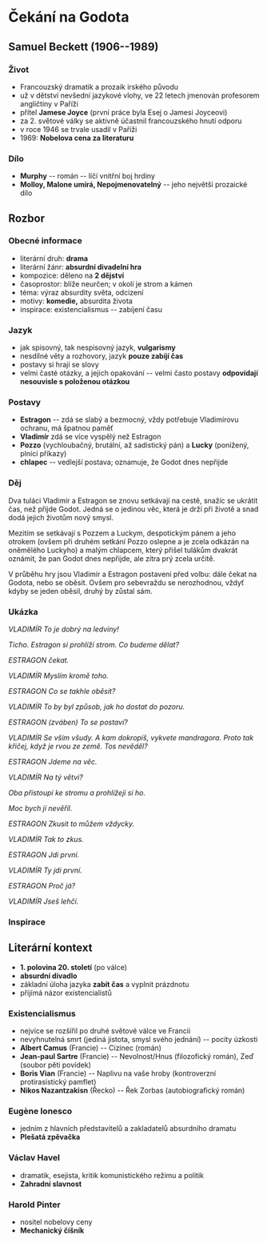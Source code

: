 # Čekání na Godota

## Samuel Beckett (1906--1989)

### Život
- Francouzský dramatik a prozaik irského původu
- už v dětství nevšední jazykové vlohy, ve 22 letech jmenován profesorem angličtiny v Paříži
- přítel **Jamese Joyce** (první práce byla Esej o Jamesi Joyceovi)
- za 2. světové války se aktivně účastnil francouzského hnutí odporu
- v roce 1946 se trvale usadil v Paříži
- 1969: **Nobelova cena za literaturu**

### Dílo
- **Murphy** -- román -- líčí vnitřní boj hrdiny
- **Molloy, Malone umírá, Nepojmenovatelný** -- jeho největší prozaické dílo

## Rozbor

### Obecné informace
- literární druh: **drama**
- literární žánr: **absurdní divadelní hra**  
- kompozice: děleno na **2 dějství**
- časoprostor: blíže neurčen; v okolí je strom a kámen
- téma: výraz absurdity světa, odcizení
- motivy: **komedie,** absurdita života
- inspirace: existencialismus -- zabíjení času

### Jazyk
- jak spisovný, tak nespisovný jazyk, **vulgarismy**
- nesdílné věty a rozhovory, jazyk **pouze zabíjí čas**
- postavy si hrají se slovy
- velmi časté otázky, a jejich opakování -- velmi často postavy **odpovídají nesouvisle s položenou otázkou**

### Postavy
- **Estragon** -- zdá se slabý a bezmocný, vždy potřebuje Vladimírovu ochranu, má špatnou paměť
- **Vladimír** zdá se více vyspělý než Estragon
- **Pozzo** (vychloubačný, brutální, až sadistický pán) a **Lucky** (ponížený, plnící příkazy)
- **chlapec** -- vedlejší postava; oznamuje, že Godot dnes nepřijde

### Děj
Dva tuláci Vladimír a Estragon se znovu setkávají na cestě, snažíc se ukrátit čas, než přijde Godot. Jedná se o jedinou věc, která je drží při životě a snad dodá jejich životům nový smysl.

Mezitím se setkávají s Pozzem a Luckym, despotickým pánem a jeho otrokem (ovšem při druhém setkání Pozzo oslepne a je zcela odkázán na oněmělého Luckyho) a malým chlapcem, který přišel tulákům dvakrát oznámit, že pan Godot dnes nepřijde, ale zítra prý zcela určitě.

V průběhu hry jsou Vladimír a Estragon postaveni před volbu: dále čekat na Godota, nebo se oběsit. Ovšem pro sebevraždu se nerozhodnou, vždyť kdyby se jeden oběsil, druhý by zůstal sám.

### Ukázka
_VLADIMÍR To je dobrý na ledviny!_

_Ticho. Estragon si prohlíží strom. Co budeme dělat?_

_ESTRAGON čekat._

_VLADIMÍR Myslím kromě toho._

_ESTRAGON Co se takhle oběsit?_

_VLADIMÍR To by byl způsob, jak ho dostat do pozoru._

_ESTRAGON (zváben) To se postaví?_

_VLADIMÍR Se vším všudy. A kam dokropíš, vykvete mandragora. Proto tak křičej, když je rvou ze země. Tos nevěděl?_

_ESTRAGON Jdeme na věc._

_VLADIMÍR Na tý větvi?_

_Oba přistoupí ke stromu a prohlížejí si ho._

_Moc bych jí nevěřil._

_ESTRAGON Zkusit to můžem vždycky._

_VLADIMÍR Tak to zkus._

_ESTRAGON Jdi první._

_VLADIMÍR Ty jdi první._

_ESTRAGON Proč já?_

_VLADIMÍR Jseš lehčí._

### Inspirace

## Literární kontext
- **1. polovina 20. století** (po válce)
- **absurdní divadlo**
- základní úloha jazyka **zabít čas** a vyplnit prázdnotu
- přijímá názor existencialistů

### Existencialismus
-	nejvíce se rozšířil po druhé světové válce ve Francii
-	nevyhnutelná smrt (jediná jistota, smysl svého jednání) -- pocity úzkosti
-	**Albert Camus** (Francie) -- Cizinec (román)
-	**Jean-paul Sartre** (Francie) -- Nevolnost/Hnus (filozofický román), Zeď (soubor pěti povídek)
-	**Boris Vian** (Francie) -- Naplivu na vaše hroby (kontroverzní protirasistický pamflet)
-	**Nikos Nazantzakisn** (Řecko) -- Řek Zorbas (autobiografický román)

### Eugène Ionesco
- jedním z hlavních představitelů a zakladatelů absurdního dramatu
- **Plešatá zpěvačka**

### Václav Havel
- dramatik, esejista, kritik komunistického režimu a politik
- **Zahradní slavnost**

### Harold Pinter
- nositel nobelovy ceny
- **Mechanický číšník**